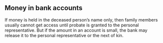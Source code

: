 ##  Money in bank accounts

If money is held in the deceased person’s name only, then family members
usually cannot get access until probate is granted to the personal
representative. But if the amount in an account is small, the bank may release
it to the personal representative or the next of kin.
